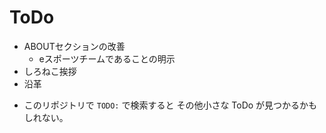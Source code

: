 # ToDo

- ABOUTセクションの改善
	- eスポーツチームであることの明示
- しろねこ挨拶
- 沿革

+ このリポジトリで `TODO:` で検索すると その他小さな ToDo が見つかるかもしれない。
